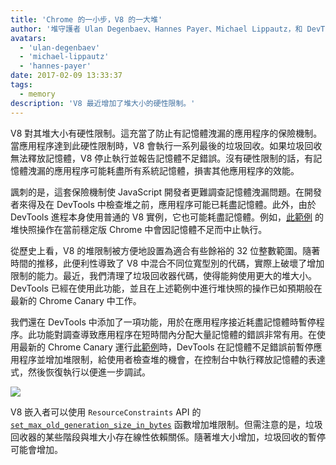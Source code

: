 ```yaml
---
title: 'Chrome 的一小步，V8 的一大堆'
author: '堆守護者 Ulan Degenbaev、Hannes Payer、Michael Lippautz，和 DevTools 戰士 Alexey Kozyatinskiy'
avatars:
  - 'ulan-degenbaev'
  - 'michael-lippautz'
  - 'hannes-payer'
date: 2017-02-09 13:33:37
tags:
  - memory
description: 'V8 最近增加了堆大小的硬性限制。'
---
```

V8 對其堆大小有硬性限制。這充當了防止有記憶體洩漏的應用程序的保險機制。當應用程序達到此硬性限制時，V8 會執行一系列最後的垃圾回收。如果垃圾回收無法釋放記憶體，V8 停止執行並報告記憶體不足錯誤。沒有硬性限制的話，有記憶體洩漏的應用程序可能耗盡所有系統記憶體，損害其他應用程序的效能。

<!--truncate-->
諷刺的是，這套保險機制使 JavaScript 開發者更難調查記憶體洩漏問題。在開發者來得及在 DevTools 中檢查堆之前，應用程序可能已耗盡記憶體。此外，由於 DevTools 進程本身使用普通的 V8 實例，它也可能耗盡記憶體。例如，[此範例](https://ulan.github.io/misc/heap-snapshot-demo.html) 的堆快照操作在當前穩定版 Chrome 中會因記憶體不足而中止執行。

從歷史上看，V8 的堆限制被方便地設置為適合有些餘裕的 32 位整數範圍。隨著時間的推移，此便利性導致了 V8 中混合不同位寬型別的代碼，實際上破壞了增加限制的能力。最近，我們清理了垃圾回收器代碼，使得能夠使用更大的堆大小。DevTools 已經在使用此功能，並且在上述範例中進行堆快照的操作已如預期般在最新的 Chrome Canary 中工作。

我們還在 DevTools 中添加了一項功能，用於在應用程序接近耗盡記憶體時暫停程序。此功能對調查導致應用程序在短時間內分配大量記憶體的錯誤非常有用。在使用最新的 Chrome Canary 運行[此範例](https://ulan.github.io/misc/oom.html)時，DevTools 在記憶體不足錯誤前暫停應用程序並增加堆限制，給使用者檢查堆的機會，在控制台中執行釋放記憶體的表達式，然後恢復執行以便進一步調試。

![](/_img/heap-size-limit/debugger.png)

V8 嵌入者可以使用 `ResourceConstraints` API 的 [`set_max_old_generation_size_in_bytes`](https://codesearch.chromium.org/chromium/src/v8/include/v8-isolate.h?q=set_max_old_generation_size_in_bytes) 函數增加堆限制。但需注意的是，垃圾回收器的某些階段與堆大小存在線性依賴關係。隨著堆大小增加，垃圾回收的暫停可能會增加。
